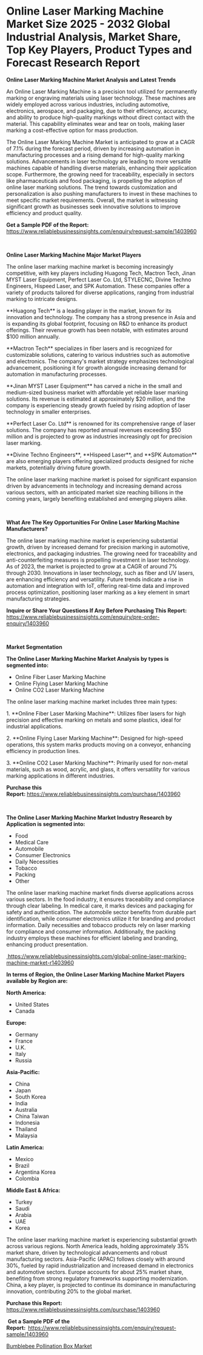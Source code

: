 <p><h1>Online Laser Marking Machine Market Size 2025 - 2032 Global Industrial Analysis, Market Share, Top Key Players, Product Types and Forecast Research Report</h1></p><p><strong>Online Laser Marking Machine Market Analysis and Latest Trends</strong></p>
<p><p>An Online Laser Marking Machine is a precision tool utilized for permanently marking or engraving materials using laser technology. These machines are widely employed across various industries, including automotive, electronics, aerospace, and packaging, due to their efficiency, accuracy, and ability to produce high-quality markings without direct contact with the material. This capability eliminates wear and tear on tools, making laser marking a cost-effective option for mass production.</p><p>The Online Laser Marking Machine Market is anticipated to grow at a CAGR of 7.1% during the forecast period, driven by increasing automation in manufacturing processes and a rising demand for high-quality marking solutions. Advancements in laser technology are leading to more versatile machines capable of handling diverse materials, enhancing their application scope. Furthermore, the growing need for traceability, especially in sectors like pharmaceuticals and food packaging, is propelling the adoption of online laser marking solutions. The trend towards customization and personalization is also pushing manufacturers to invest in these machines to meet specific market requirements. Overall, the market is witnessing significant growth as businesses seek innovative solutions to improve efficiency and product quality.</p></p>
<p><strong>Get a Sample PDF of the Report:&nbsp;</strong> <a href="https://www.reliablebusinessinsights.com/enquiry/request-sample/1403960?utm_campaign=1113&utm_medium=2&utm_source=Github&utm_content=ia&utm_term=13012025&utm_id=online-laser-marking-machine">https://www.reliablebusinessinsights.com/enquiry/request-sample/1403960</a></p>
<p>&nbsp;</p>
<p><strong>Online Laser Marking Machine Major Market Players</strong></p>
<p><p>The online laser marking machine market is becoming increasingly competitive, with key players including Huagong Tech, Mactron Tech, Jinan MYST Laser Equipment, Perfect Laser Co. Ltd, STYLECNC, Divine Techno Engineers, Hispeed Laser, and SPK Automation. These companies offer a variety of products tailored for diverse applications, ranging from industrial marking to intricate designs.</p><p>**Huagong Tech** is a leading player in the market, known for its innovation and technology. The company has a strong presence in Asia and is expanding its global footprint, focusing on R&D to enhance its product offerings. Their revenue growth has been notable, with estimates around $100 million annually.</p><p>**Mactron Tech** specializes in fiber lasers and is recognized for customizable solutions, catering to various industries such as automotive and electronics. The company's market strategy emphasizes technological advancement, positioning it for growth alongside increasing demand for automation in manufacturing processes.</p><p>**Jinan MYST Laser Equipment** has carved a niche in the small and medium-sized business market with affordable yet reliable laser marking solutions. Its revenue is estimated at approximately $20 million, and the company is experiencing steady growth fueled by rising adoption of laser technology in smaller enterprises.</p><p>**Perfect Laser Co. Ltd** is renowned for its comprehensive range of laser solutions. The company has reported annual revenues exceeding $50 million and is projected to grow as industries increasingly opt for precision laser marking.</p><p>**Divine Techno Engineers**, **Hispeed Laser**, and **SPK Automation** are also emerging players offering specialized products designed for niche markets, potentially driving future growth.</p><p>The online laser marking machine market is poised for significant expansion driven by advancements in technology and increasing demand across various sectors, with an anticipated market size reaching billions in the coming years, largely benefiting established and emerging players alike.</p></p>
<p>&nbsp;</p>
<p><strong>What Are The Key Opportunities For Online Laser Marking Machine Manufacturers?</strong></p>
<p><p>The online laser marking machine market is experiencing substantial growth, driven by increased demand for precision marking in automotive, electronics, and packaging industries. The growing need for traceability and anti-counterfeiting measures is propelling investment in laser technology. As of 2023, the market is projected to grow at a CAGR of around 7% through 2030. Innovations in laser technology, such as fiber and UV lasers, are enhancing efficiency and versatility. Future trends indicate a rise in automation and integration with IoT, offering real-time data and improved process optimization, positioning laser marking as a key element in smart manufacturing strategies.</p></p>
<p><strong>Inquire or Share Your Questions If Any Before Purchasing This Report:</strong> <a href="https://www.reliablebusinessinsights.com/enquiry/pre-order-enquiry/1403960?utm_campaign=1113&utm_medium=2&utm_source=Github&utm_content=ia&utm_term=13012025&utm_id=online-laser-marking-machine">https://www.reliablebusinessinsights.com/enquiry/pre-order-enquiry/1403960</a></p>
<p>&nbsp;</p>
<p><strong>Market Segmentation</strong></p>
<p><strong>The Online Laser Marking Machine Market Analysis by types is segmented into:</strong></p>
<p><ul><li>Online Fiber Laser Marking Machine</li><li>Online Flying Laser Marking Machine</li><li>Online CO2 Laser Marking Machine</li></ul></p>
<p><p>The online laser marking machine market includes three main types: </p><p>1. **Online Fiber Laser Marking Machine**: Utilizes fiber lasers for high precision and effective marking on metals and some plastics, ideal for industrial applications.</p><p>   </p><p>2. **Online Flying Laser Marking Machine**: Designed for high-speed operations, this system marks products moving on a conveyor, enhancing efficiency in production lines.</p><p>   </p><p>3. **Online CO2 Laser Marking Machine**: Primarily used for non-metal materials, such as wood, acrylic, and glass, it offers versatility for various marking applications in different industries.</p></p>
<p><strong>Purchase this Report:&nbsp;</strong><a href="https://www.reliablebusinessinsights.com/purchase/1403960?utm_campaign=1113&utm_medium=2&utm_source=Github&utm_content=ia&utm_term=13012025&utm_id=online-laser-marking-machine">https://www.reliablebusinessinsights.com/purchase/1403960</a></p>
<p>&nbsp;</p>
<p><strong>The Online Laser Marking Machine Market Industry Research by Application is segmented into:</strong></p>
<p><ul><li>Food</li><li>Medical Care</li><li>Automobile</li><li>Consumer Electronics</li><li>Daily Necessities</li><li>Tobacco</li><li>Packing</li><li>Other</li></ul></p>
<p><p>The online laser marking machine market finds diverse applications across various sectors. In the food industry, it ensures traceability and compliance through clear labeling. In medical care, it marks devices and packaging for safety and authentication. The automobile sector benefits from durable part identification, while consumer electronics utilize it for branding and product information. Daily necessities and tobacco products rely on laser marking for compliance and consumer information. Additionally, the packing industry employs these machines for efficient labeling and branding, enhancing product presentation.</p></p>
<p><a href="https://www.reliablebusinessinsights.com/global-online-laser-marking-machine-market-r1403960?utm_campaign=1113&utm_medium=2&utm_source=Github&utm_content=ia&utm_term=13012025&utm_id=online-laser-marking-machine">&nbsp;https://www.reliablebusinessinsights.com/global-online-laser-marking-machine-market-r1403960</a></p>
<p><strong>In terms of Region, the Online Laser Marking Machine Market Players available by Region are:</strong></p>
<p>
    <p> <strong> North America: </strong>
        <ul>
            <li>United States</li>
            <li>Canada</li>
        </ul>
        </p> 
    <p> <strong> Europe: </strong>
        <ul>
            <li>Germany</li>
            <li>France</li>
            <li>U.K.</li>
            <li>Italy</li>
            <li>Russia</li>
        </ul>
        </p> 
    <p> <strong> Asia-Pacific: </strong>
        <ul>
            <li>China</li>
            <li>Japan</li>
            <li>South Korea</li>
            <li>India</li>
            <li>Australia</li>
            <li>China Taiwan</li>
            <li>Indonesia</li>
            <li>Thailand</li>
            <li>Malaysia</li>
        </ul>
        </p> 
    <p> <strong> Latin America: </strong>
        <ul>
            <li>Mexico</li>
            <li>Brazil</li>
            <li>Argentina Korea</li>
            <li>Colombia</li>
        </ul>
        </p> 
    <p> <strong> Middle East & Africa: </strong>
        <ul>
            <li>Turkey</li>
            <li>Saudi</li>
            <li>Arabia</li>
            <li>UAE</li>
            <li>Korea</li>
        </ul>
    </p>
    </p>
<p><p>The online laser marking machine market is experiencing substantial growth across various regions. North America leads, holding approximately 35% market share, driven by technological advancements and robust manufacturing sectors. Asia-Pacific (APAC) follows closely with around 30%, fueled by rapid industrialization and increased demand in electronics and automotive sectors. Europe accounts for about 25% market share, benefiting from strong regulatory frameworks supporting modernization. China, a key player, is projected to continue its dominance in manufacturing innovation, contributing 20% to the global market.</p></p>
<p><strong>Purchase this Report: </strong><a href="https://www.reliablebusinessinsights.com/purchase/1403960?utm_campaign=1113&utm_medium=2&utm_source=Github&utm_content=ia&utm_term=13012025&utm_id=online-laser-marking-machine">https://www.reliablebusinessinsights.com/purchase/1403960</a></p>
<p>&nbsp;<strong>Get a Sample PDF of the Report:&nbsp;&nbsp;</strong><a href="https://www.reliablebusinessinsights.com/enquiry/request-sample/1403960?utm_campaign=1113&utm_medium=2&utm_source=Github&utm_content=ia&utm_term=13012025&utm_id=online-laser-marking-machine">https://www.reliablebusinessinsights.com/enquiry/request-sample/1403960</a></p>
<p><strong></strong></p>
<p><p><a href="https://github.com/lisaeichler20775/Market-Research-Report-List-1/blob/main/bumblebee-pollination-box-market.md?utm_campaign=1113&utm_medium=2&utm_source=Github&utm_content=ia&utm_term=13012025&utm_id=online-laser-marking-machine">Bumblebee Pollination Box Market</a></p></p>